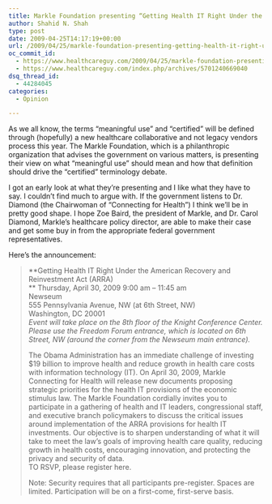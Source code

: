 ```yaml
---
title: Markle Foundation presenting “Getting Health IT Right Under the ARRA” at Newseum in DC on Thursday
author: Shahid N. Shah
type: post
date: 2009-04-25T14:17:19+00:00
url: /2009/04/25/markle-foundation-presenting-getting-health-it-right-under-the-arra-at-newseum-in-dc-on-thursday/
oc_commit_id:
  - https://www.healthcareguy.com/2009/04/25/markle-foundation-presenting-getting-health-it-right-under-the-arra-at-newseum-in-dc-on-thursday/1478770482
  - https://www.healthcareguy.com/index.php/archives/5701240669040
dsq_thread_id:
  - 44284045
categories:
  - Opinion

---
```

As we all know, the terms “meaningful use” and “certified” will be defined through (hopefully) a new healthcare collaborative and not legacy vendors process this year. The Markle Foundation, which is a philanthropic organization that advises the government on various matters, is presenting their view on what “meaningful use” should mean and how that definition should drive the “certified” terminology debate.

I got an early look at what they’re presenting and I like what they have to say. I couldn’t find much to argue with. If the government listens to Dr. Diamond (the Chairwoman of “Connecting for Health”) I think we’ll be in pretty good shape. I hope Zoe Baird, the president of Markle, and Dr. Carol Diamond, Markle’s healthcare policy director, are able to make their case and get some buy in from the appropriate federal government representatives. 

Here’s the announcement:

> **Getting Health IT Right Under the American Recovery and Reinvestment Act (ARRA)   
>** Thursday, April 30, 2009 9:00 am &#8211; 11:45 am   
> Newseum   
> 555 Pennsylvania Avenue, NW (at 6th Street, NW)   
> Washington, DC 20001   
> _Event will take place on the 8th floor of the Knight Conference Center. Please use the Freedom Forum entrance, which is located on 6th Street, NW (around the corner from the Newseum main entrance)._
> 
> The Obama Administration has an immediate challenge of investing $19 billion to improve health and reduce growth in health care costs with information technology (IT). On April 30, 2009, Markle Connecting for Health will release new documents proposing strategic priorities for the health IT provisions of the economic stimulus law. The Markle Foundation cordially invites you to participate in a gathering of health and IT leaders, congressional staff, and executive branch policymakers to discuss the critical issues around implementation of the ARRA provisions for health IT investments. Our objective is to sharpen understanding of what it will take to meet the law’s goals of improving health care quality, reducing growth in health costs, encouraging innovation, and protecting the privacy and security of data.   
> TO RSVP, please register here.
> 
> Note: Security requires that all participants pre-register. Spaces are limited. Participation will be on a first-come, first-serve basis.